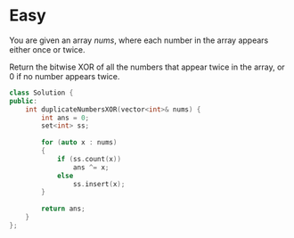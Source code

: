 # Easy

You are given an array $nums$, where each number in the array appears either once or twice.

Return the bitwise XOR of all the numbers that appear twice in the array, or 0 if no number appears twice.

```cpp
class Solution {
public:
    int duplicateNumbersXOR(vector<int>& nums) {
        int ans = 0;
        set<int> ss;
        
        for (auto x : nums)
        {
            if (ss.count(x))
                ans ^= x;
            else
                ss.insert(x);
        }
        
        return ans;
    }
};
```
